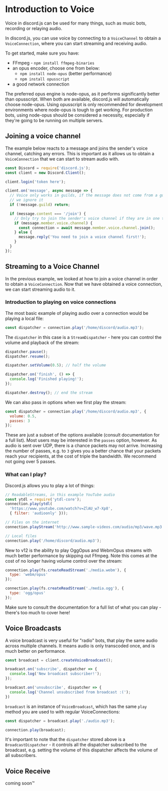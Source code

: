 # Introduction to Voice
Voice in discord.js can be used for many things, such as music bots, recording or relaying audio.

In discord.js, you can use voice by connecting to a `VoiceChannel` to obtain a `VoiceConnection`, where you can start streaming and receiving audio.

To get started, make sure you have:
* FFmpeg - `npm install ffmpeg-binaries`
* an opus encoder, choose one from below:
  * `npm install node-opus` (better performance)
  * `npm install opusscript`
* a good network connection

The preferred opus engine is node-opus, as it performs significantly better than opusscript. When both are available, discord.js will automatically choose node-opus.
Using opusscript is only recommended for development environments where node-opus is tough to get working.
For production bots, using node-opus should be considered a necessity, especially if they're going to be running on multiple servers.

## Joining a voice channel
The example below reacts to a message and joins the sender's voice channel, catching any errors. This is important
as it allows us to obtain a `VoiceConnection` that we can start to stream audio with.

```js
const Discord = require('discord.js');
const client = new Discord.Client();

client.login('token here');

client.on('message', async message => {
  // Voice only works in guilds, if the message does not come from a guild,
  // we ignore it
  if (!message.guild) return;

  if (message.content === '/join') {
    // Only try to join the sender's voice channel if they are in one themselves
    if (message.member.voice.channel) {
      const connection = await message.member.voice.channel.join();
    } else {
      message.reply('You need to join a voice channel first!');
    }
  }
});
```

## Streaming to a Voice Channel
In the previous example, we looked at how to join a voice channel in order to obtain a `VoiceConnection`. Now that we
have obtained a voice connection, we can start streaming audio to it.

### Introduction to playing on voice connections
The most basic example of playing audio over a connection would be playing a local file:

```js
const dispatcher = connection.play('/home/discord/audio.mp3');
```

The `dispatcher` in this case is a `StreamDispatcher` - here you can control the volume and playback of the stream:

```js
dispatcher.pause();
dispatcher.resume();

dispatcher.setVolume(0.5); // half the volume

dispatcher.on('finish', () => {
  console.log('Finished playing!');
});

dispatcher.destroy(); // end the stream
```

We can also pass in options when we first play the stream:

```js
const dispatcher = connection.play('/home/discord/audio.mp3', {
  volume: 0.5,
  passes: 3
});
```

These are just a subset of the options available (consult documentation for a full list). Most users may be interested in the `passes` option, however. As audio is sent over UDP, there is a chance packets may not arrive. Increasing the number of passes, e.g. to `3` gives you a better chance that your packets reach your recipients, at the cost of triple the bandwidth. We recommend not going over 5 passes.

### What can I play?

Discord.js allows you to play a lot of things:

```js
// ReadableStreams, in this example YouTube audio
const ytdl = require('ytdl-core');
connection.play(ytdl(
  'https://www.youtube.com/watch?v=ZlAU_w7-Xp8',
  { filter: 'audioonly' }));

// Files on the internet
connection.playStream('http://www.sample-videos.com/audio/mp3/wave.mp3');

// Local files
connection.play('/home/discord/audio.mp3');
```

New to v12 is the ability to play OggOpus and WebmOpus streams with much better performance by skipping out Ffmpeg. Note this comes at the cost of no longer having volume control over the stream:

```js
connection.play(fs.createReadStream('./media.webm'), {
  type: 'webm/opus'
});

connection.play(fs.createReadStream('./media.ogg'), {
  type: 'ogg/opus'
});
```

Make sure to consult the documentation for a full list of what you can play - there's too much to cover here!

## Voice Broadcasts

A voice broadcast is very useful for "radio" bots, that play the same audio across multiple channels. It means audio is only transcoded once, and is much better on performance.

```js
const broadcast = client.createVoiceBroadcast();

broadcast.on('subscribe', dispatcher => {
  console.log('New broadcast subscriber!');
});

broadcast.on('unsubscribe', dispatcher => {
  console.log('Channel unsubscribed from broadcast :(');
})
```

`broadcast` is an instance of `VoiceBroadcast`, which has the same `play` method you are used to with regular VoiceConnections:

```js
const dispatcher = broadcast.play('./audio.mp3');

connection.play(broadcast);
```

It's important to note that the `dispatcher` stored above is a `BroadcastDispatcher` - it controls all the dispatcher subscribed to the broadcast, e.g. setting the volume of this dispatcher affects the volume of all subscribers.

## Voice Receive
coming soon&trade;
